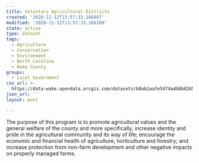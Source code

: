 ```yaml
---
title: Voluntary Agricultural Districts
created: '2020-11-12T13:57:33.166097'
modified: '2020-11-12T13:57:33.166109'
state: active
type: dataset
tags:
  - Agriculture
  - Conservation
  - Environment
  - North Carolina
  - Wake County
groups:
  - Local Government
csv_url: >-
  https://data-wake.opendata.arcgis.com/datasets/b0ab1aafe5474adb8b02656d37289cb4_0.csv?outSR=%7B%22latestWkid%22%3A2264%2C%22wkid%22%3A102719%7D
json_url: ''
layout: post

---
```

The purpose of this program is to promote agricultural values and the general welfare of the county and more specifically, increase identity and pride in the agricultural community and its way of life; encourage the economic and financial health of agriculture, horticulture and forestry; and increase protection from non-farm development and other negative impacts on properly managed farms.
